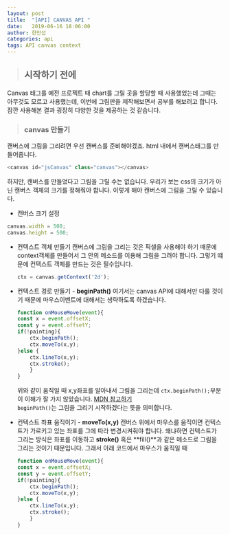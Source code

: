 ```yaml
---
layout: post
title:  "[API] CANVAS API "
date:   2019-06-16 18:06:00
author: 한만섭
categories: api
tags: API canvas context 
---
```


> ## 시작하기 전에 
Canvas 태그를 예전 프로젝트 때 chart를 그릴 곳을 할당할 때 사용했었는데 그때는 아무것도 모르고 사용했는데, 이번에 그림판을 제작해보면서 공부를 
해보려고 합니다. 잠깐 사용해본 결과 굉장히 다양한 것을 제공하는 것 같습니다.  

> ### canvas 만들기 
  
  캔버스에 그림을 그리려면 우선 캔버스를 준비해야겠죠. html 내에서 캔버스태그를 만들어줍니다.
  
  ```javascript
  <canvas id="jsCanvas" class="canvas"></canvas>
  ```
  
  하지만, 캔버스를 만들었다고 그림을 그릴 수는 없습니다. 우리가 보는 css의 크기가 아닌 캔버스 객체의 크기를 정해줘야 합니다. 이렇게 해야 캔버스에
  그림을 그릴 수 있습니다.  
  
  * 캔버스 크기 설정 
  
  ```javascript
  canvas.width = 500;
  canvas.height = 500;
  ```
  
  * 컨텍스트 객체 만들기
    캔버스에 그림을 그리는 것은 픽셀을 사용해야 하기 때문에 context객체를 만들어서 그 안의 메소드를 이용해 그림을 그려야 합니다. 그렇기 떄문에 
    컨텍스트 객체를 만드는 것은 필수입니다.  
    
    ```javascript
    ctx = canvas.getContext('2d');
    ```
    
    
  * 컨텍스트 경로 만들기 - **beginPath()**
    여기서는 canvas API에 대해서만 다룰 것이기 때문에 마우스이벤트에 대해서는 생략하도록 하겠습니다.  
    
    ```javascript
    function onMouseMove(event){
    const x = event.offsetX;
    const y = event.offsetY;
    if(!painting){
        ctx.beginPath();
        ctx.moveTo(x,y);
    }else {
        ctx.lineTo(x,y);
        ctx.stroke();
        }
    }
    ```
    
    위와 같이 움직일 때 x,y좌표를 알아내서 그림을 그리는데 `ctx.beginPath();`부분이 이해가 잘 가지 않았습니다. [MDN 참고하기](https://developer.mozilla.org/ko/docs/Web/API/CanvasRenderingContext2D/beginPath)  
    `beginPath()`는 그림을 그리기 시작하겠다는 뜻을 의미합니다. 
    
    
    
  * 컨텍스트 좌표 움직이기 - **moveTo(x,y)**
    캔버스 위에서 마우스를 움직이면 컨텍스트가 가르키고 있는 좌표를 그에 따라 변경시켜줘야 합니다. 왜냐하면 컨텍스트가 그리는 방식은 
    좌표를 이동하고 **stroke()** 혹은 **fill()**과 같은 메소드로 그림을 그리는 것이기 때문입니다. 그래서 아래 코드에서 마우스가 움직일 때 
    
    ```javascript
    function onMouseMove(event){
    const x = event.offsetX;
    const y = event.offsetY;
    if(!painting){
        ctx.beginPath();
        ctx.moveTo(x,y);
    }else {
        ctx.lineTo(x,y);
        ctx.stroke();
        }
    }
    ```
